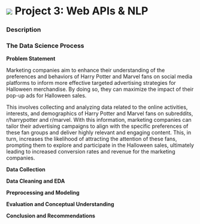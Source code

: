 # ![](https://ga-dash.s3.amazonaws.com/production/assets/logo-9f88ae6c9c3871690e33280fcf557f33.png) Project 3: Web APIs & NLP

### Description


### The Data Science Process

**Problem Statement**

Marketing companies aim to enhance their understanding of the preferences and behaviors of Harry Potter and Marvel fans on social media platforms to inform more effective targeted advertising strategies for Halloween merchandise. By doing so, they can maximize the impact of their pop-up ads for Halloween sales.

This involves collecting and analyzing data related to the online activities, interests, and demographics of Harry Potter and Marvel fans on subreddits, r/harrypotter and r/marvel. With this information, marketing companies can tailor their advertising campaigns to align with the specific preferences of these fan groups and deliver highly relevant and engaging content. This, in turn, increases the likelihood of attracting the attention of these fans, prompting them to explore and participate in the Halloween sales, ultimately leading to increased conversion rates and revenue for the marketing companies.

**Data Collection**


**Data Cleaning and EDA**


**Preprocessing and Modeling**


**Evaluation and Conceptual Understanding**

**Conclusion and Recommendations**
 
